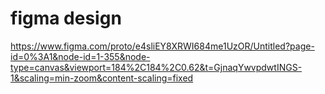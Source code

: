 # figma design
https://www.figma.com/proto/e4sliEY8XRWI684me1UzOR/Untitled?page-id=0%3A1&node-id=1-355&node-type=canvas&viewport=184%2C184%2C0.62&t=GjnaqYwvpdwtINGS-1&scaling=min-zoom&content-scaling=fixed
